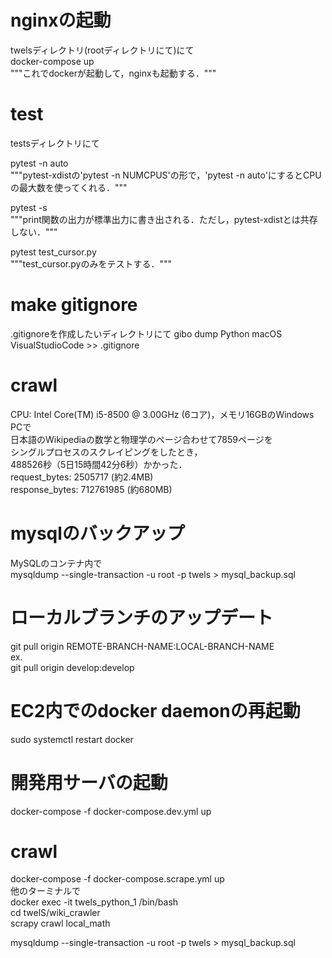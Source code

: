# nginxの起動
twelsディレクトリ(rootディレクトリにて)にて  
docker-compose up  
"""これでdockerが起動して，nginxも起動する．"""

# test
testsディレクトリにて  

pytest -n auto  
"""pytest-xdistの'pytest -n NUMCPUS'の形で，'pytest -n auto'にするとCPUの最大数を使ってくれる．"""  

pytest -s  
"""print関数の出力が標準出力に書き出される．ただし，pytest-xdistとは共存しない．"""

pytest test_cursor.py  
"""test_cursor.pyのみをテストする．"""

# make gitignore
.gitignoreを作成したいディレクトリにて
gibo dump Python macOS VisualStudioCode >> .gitignore

# crawl
CPU: Intel Core(TM) i5-8500 @ 3.00GHz (6コア)，メモリ16GBのWindows PCで  
日本語のWikipediaの数学と物理学のページ合わせて7859ページを  
シングルプロセスのスクレイピングをしたとき，  
488526秒（5日15時間42分6秒）かかった．  
request_bytes: 2505717 (約2.4MB)  
response_bytes: 712761985 (約680MB)  

# mysqlのバックアップ  
MySQLのコンテナ内で  
mysqldump --single-transaction -u root -p twels > mysql_backup.sql  

# ローカルブランチのアップデート  
git pull origin REMOTE-BRANCH-NAME:LOCAL-BRANCH-NAME  
ex.  
git pull origin develop:develop  

# EC2内でのdocker daemonの再起動  
sudo systemctl restart docker  

# 開発用サーバの起動
docker-compose -f docker-compose.dev.yml up

# crawl
docker-compose -f docker-compose.scrape.yml up  
他のターミナルで  
docker exec -it twels_python_1 /bin/bash  
cd twelS/wiki_crawler  
scrapy crawl local_math  


mysqldump --single-transaction -u root -p twels > mysql_backup.sql  
